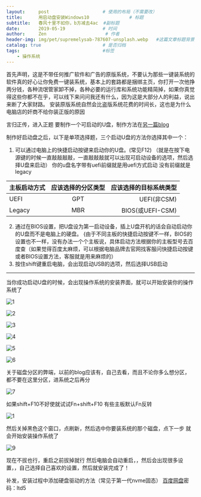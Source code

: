 ```yaml
---
layout:     post                    # 使用的布局（不需要改）
title:      用启动盘安装Windows10               # 标题
subtitle:   春风十里不如你，b方减去4ac  #副标题
date:       2019-05-19              # 时间
author:     Zen                      # 作者
header-img: img/pet/supremelysab-787607-unsplash.webp   #这篇文章标题背景图片
catalog: true                       # 是否归档
tags:                               #标签
    - 操作系统
---
```

首先声明，这是不带任何推广软件和广告的原版系统，不要认为那些一键装系统的软件真的好心让你免费一键装系统，基本上的套路都是捆绑主页，你打开一次他挣两分钱，各种流氓管家卸不掉，各种必要的运行库和系统功能精简掉，如果你真觉得这些你都不在乎，可以线下来问问我还有什么，因为这是大部分人的利益，说出来断了大家财路。
安装原版系统自然会比盗版系统花费的时间长，这也是为什么电脑店的奸商不给你装正版的原因

言归正传，进入正题
要制作一个可启动的U盘，制作方法在[另一篇blog](https://zhangyiming748.github.io/2019/05/16/make_a_bootable_usb_disk/)

制作好启动盘之后，以下是单项选择题，三个启动U盘的方法你选择其中一个：
1. 可以通过电脑上的快捷启动按键来启动你的U盘。(常见F12)
（就是在按下电源键的时候一直敲敲敲敲，一直敲敲敲就可以出现可启动设备的选项，然后选择U盘来启动）
你的u盘名字带有uefi前缀就是用uefi方式启动
没有前缀就是legacy

主板启动方式|应该选择的分区类型|应该选择的目标系统类型
---|:--:|---:
UEFI|GPT|UEFI(非CSM)
Legacy|MBR|BIOS(或UEFI-CSM)

2. 通过在BIOS设置，把U盘设为第一启动设备，插上U盘开机的话会自动启动你的U盘而不是电脑上的硬盘。
{由于不同主板的快捷启动按键不一样，BIOS的设置也不一样，没有办法一个个主板说，具体启动方法根据你的主板型号去百度查（如果觉得百度太麻烦，可以根据电脑品牌去官网找客服问快捷启动按键或者BIOS设置方法，客服就是用来麻烦的）
3. 按住shift键重启电脑，会出现启动USB的选项，然后选择USB启动

----
当你成功启动U盘的时候，会出现操作系统的安装界面，就可以开始安装你的操作系统了

![1](https://raw.githubusercontent.com/zhangyiming748/zhangyiming748.github.io/master/img/installWindows10/1.webp)


![2](https://raw.githubusercontent.com/zhangyiming748/zhangyiming748.github.io/master/img/installWindows10/2.webp)

![3](https://raw.githubusercontent.com/zhangyiming748/zhangyiming748.github.io/master/img/installWindows10/3.webp)

![4](https://raw.githubusercontent.com/zhangyiming748/zhangyiming748.github.io/master/img/installWindows10/4.webp)

![5](https://raw.githubusercontent.com/zhangyiming748/zhangyiming748.github.io/master/img/installWindows10/5.webp)

![6](https://raw.githubusercontent.com/zhangyiming748/zhangyiming748.github.io/master/img/installWindows10/6.webp)

关于磁盘分区的弊端，以前的blog应该有，自己去看，而且不论你多么想分区，都不要在这里分区，进系统之后再分

![7](https://raw.githubusercontent.com/zhangyiming748/zhangyiming748.github.io/master/img/installWindows10/7.webp)

如果shift+F10不好使就试试Fn+shift+F10 有些主板默认Fn反转

![1](https://raw.githubusercontent.com/zhangyiming748/zhangyiming748.github.io/master/img/installWindows10/8.webp)

然后关掉黑色这个窗口，点刷新，然后选中你要装系统的那个磁盘，点下一步
就会开始安装操作系统了

![9](https://raw.githubusercontent.com/zhangyiming748/zhangyiming748.github.io/master/img/installWindows10/9.webp)

现在不拔也行，重启之前拔掉就行
然后电脑会自动重启，，然后会出现很多设置，，自己选择自己喜欢的设置，然后就安装完成了！

补发，安装过程中添加硬盘驱动的方法（常见于第一代nvme固态）
[百度网盘](https://pan.baidu.com/s/1KtdHamjIEI4MVWZSzphlGg)密码：ltd5
